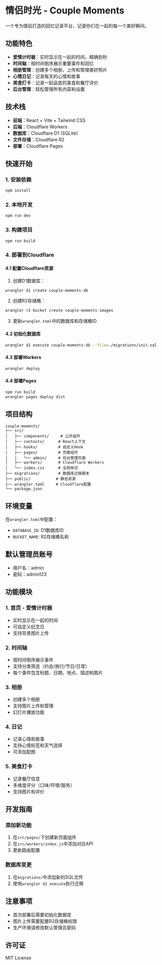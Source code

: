 # 情侣时光 - Couple Moments

一个专为情侣打造的回忆记录平台，记录你们在一起的每一个美好瞬间。

## 功能特色

- **爱情计时器**：实时显示在一起的时间，精确到秒
- **时间轴**：按时间倒序展示重要事件和回忆
- **相册管理**：创建多个相册，上传和管理美好照片
- **心情日记**：记录每天的心情和故事
- **美食打卡**：记录一起品尝的美食和餐厅评价
- **后台管理**：轻松管理所有内容和设置

## 技术栈

- **前端**：React + Vite + Tailwind CSS
- **后端**：Cloudflare Workers
- **数据库**：Cloudflare D1 (SQLite)
- **文件存储**：Cloudflare R2
- **部署**：Cloudflare Pages

## 快速开始

### 1. 安装依赖

```bash
npm install
```

### 2. 本地开发

```bash
npm run dev
```

### 3. 构建项目

```bash
npm run build
```

### 4. 部署到Cloudflare

#### 4.1 配置Cloudflare资源

1. 创建D1数据库：
```bash
wrangler d1 create couple-moments-db
```

2. 创建R2存储桶：
```bash
wrangler r2 bucket create couple-moments-images
```

3. 更新`wrangler.toml`中的数据库和存储桶ID

#### 4.2 初始化数据库

```bash
wrangler d1 execute couple-moments-db --file=./migrations/init.sql
```

#### 4.3 部署Workers

```bash
wrangler deploy
```

#### 4.4 部署Pages

```bash
npm run build
wrangler pages deploy dist
```

## 项目结构

```
couple-moments/
├── src/
│   ├── components/     # 公共组件
│   ├── contexts/      # React上下文
│   ├── hooks/         # 自定义Hook
│   ├── pages/         # 页面组件
│   │   └── admin/     # 后台管理页面
│   ├── workers/       # Cloudflare Workers
│   └── index.css      # 全局样式
├── migrations/        # 数据库迁移脚本
├── public/           # 静态资源
├── wrangler.toml     # Cloudflare配置
└── package.json
```

## 环境变量

在`wrangler.toml`中配置：

- `DATABASE_ID`: D1数据库ID
- `BUCKET_NAME`: R2存储桶名称

## 默认管理员账号

- 用户名：admin
- 密码：admin123

## 功能模块

### 1. 首页 - 爱情计时器
- 实时显示在一起的时间
- 可自定义纪念日
- 支持背景图片上传

### 2. 时间轴
- 按时间倒序展示事件
- 支持分类筛选（约会/旅行/节日/日常）
- 每个事件包含标题、日期、地点、描述和图片

### 3. 相册
- 创建多个相册
- 支持图片上传和管理
- 幻灯片播放功能

### 4. 日记
- 记录心情和故事
- 支持心情标签和天气选择
- 可添加配图

### 5. 美食打卡
- 记录餐厅信息
- 多维度评分（口味/环境/服务）
- 支持图片和评价

## 开发指南

### 添加新功能

1. 在`src/pages/`下创建新页面组件
2. 在`src/workers/index.js`中添加对应API
3. 更新路由配置

### 数据库变更

1. 在`migrations/`中添加新的SQL文件
2. 使用`wrangler d1 execute`执行迁移

## 注意事项

- 首次部署后需要初始化数据库
- 图片上传需要配置R2存储桶权限
- 生产环境请修改默认管理员密码

## 许可证

MIT License